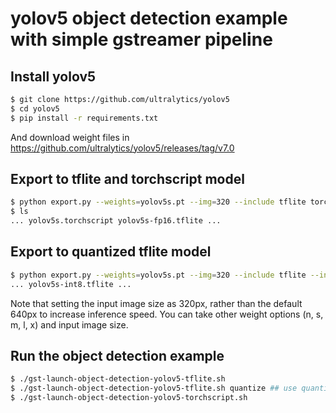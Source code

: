 # yolov5 object detection example with simple gstreamer pipeline

## Install yolov5

```bash
$ git clone https://github.com/ultralytics/yolov5
$ cd yolov5
$ pip install -r requirements.txt
```
And download weight files in https://github.com/ultralytics/yolov5/releases/tag/v7.0

## Export to tflite and torchscript model

```bash
$ python export.py --weights=yolov5s.pt --img=320 --include tflite torchscript
$ ls
... yolov5s.torchscript yolov5s-fp16.tflite ...
```

## Export to quantized tflite model
```bash
$ python export.py --weights=yolov5s.pt --img=320 --include tflite --int8
... yolov5s-int8.tflite ...
```

Note that setting the input image size as 320px, rather than the default 640px to increase inference speed. You can take other weight options (n, s, m, l, x) and input image size.

## Run the object detection example

```bash
$ ./gst-launch-object-detection-yolov5-tflite.sh
$ ./gst-launch-object-detection-yolov5-tflite.sh quantize ## use quantized tflite model
$ ./gst-launch-object-detection-yolov5-torchscript.sh
```
